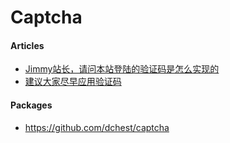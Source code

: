 # Captcha

#### Articles

* [Jimmy站长，请问本站登陆的验证码是怎么实现的](http://www.golangtc.com/t/54369277421aa97f1d000099)
* [建议大家尽早应用验证码](https://ruby-china.org/topics/23877)

#### Packages
* <https://github.com/dchest/captcha>
